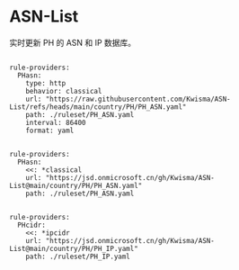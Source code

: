 
# ASN-List

实时更新 PH 的 ASN 和 IP 数据库。

<pre><code class="language-javascript">
rule-providers:
  PHasn:
    type: http
    behavior: classical
    url: "https://raw.githubusercontent.com/Kwisma/ASN-List/refs/heads/main/country/PH/PH_ASN.yaml"
    path: ./ruleset/PH_ASN.yaml
    interval: 86400
    format: yaml
</code></pre>

<pre><code class="language-javascript">
rule-providers:
  PHasn:
    <<: *classical
    url: "https://jsd.onmicrosoft.cn/gh/Kwisma/ASN-List@main/country/PH/PH_ASN.yaml"
    path: ./ruleset/PH_ASN.yaml
</code></pre>

<pre><code class="language-javascript">
rule-providers:
  PHcidr:
    <<: *ipcidr
    url: "https://jsd.onmicrosoft.cn/gh/Kwisma/ASN-List@main/country/PH/PH_IP.yaml"
    path: ./ruleset/PH_IP.yaml
</code></pre>